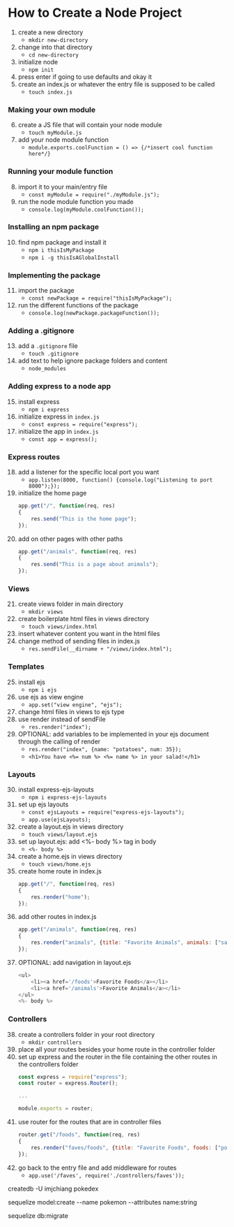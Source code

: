 # How to Create a Node Project

1. create a new directory
    - ```mkdir new-directory```
2. change into that directory
    - ```cd new-directory```
3. initialize node
    - ```npm init```
4. press enter if going to use defaults and okay it
5. create an index.js or whatever the entry file is supposed to be called
    - ```touch index.js```

### Making your own module
6. create a JS file that will contain your node module
    - ```touch myModule.js```
7. add your node module function
    - ```module.exports.coolFunction = () => {/*insert cool function here*/}```

### Running your module function
8. import it to your main/entry file
    - ```const myModule = require("./myModule.js");```
9. run the node module function you made
    - ```console.log(myModule.coolFunction());```

### Installing an npm package
10. find npm package and install it
    - ```npm i thisIsMyPackage```
    - ```npm i -g thisIsAGlobalInstall```

### Implementing the package
11. import the package
    - ```const newPackage = require("thisIsMyPackage");```
12. run the different functions of the package
    - ```console.log(newPackage.packageFunction());```

### Adding a .gitignore
13. add a ```.gitignore``` file
    - ```touch .gitignore```
14. add text to help ignore package folders and content
    - ```node_modules```

### Adding express to a node app
15. install express
    - ```npm i express```
16. initialize express in ```index.js```
    - ```const express = require("express");```
17. initialize the app in ```index.js```
    - ```const app = express();```

### Express routes
18. add a listener for the specific local port you want
    - ```app.listen(8000, function() {console.log("Listening to port 8000");});```
19. initialize the home page
    ```javascript
    app.get("/", function(req, res)
    {
        res.send("This is the home page");
    });
    ```
20. add on other pages with other paths
    ```javascript
    app.get("/animals", function(req, res)
    {
        res.send("This is a page about animals");
    });
    ```

### Views
21. create views folder in main directory
    - ```mkdir views```
22. create boilerplate html files in views directory
    - ```touch views/index.html```
23. insert whatever content you want in the html files
24. change method of sending files in index.js
    - ```res.sendFile(__dirname + "/views/index.html");```

### Templates
25. install ejs
    - ```npm i ejs```
26. use ejs as view engine
    - ```app.set("view engine", "ejs");```
27. change html files in views to ejs type
28. use render instead of sendFile
    - ```res.render("index");```
29. OPTIONAL: add variables to be implemented in your ejs document through the calling of render
    - ```res.render("index", {name: "potatoes", num: 35});```
    - ```<h1>You have <%= num %> <%= name %> in your salad!</h1>```

### Layouts
30. install express-ejs-layouts
    - ```npm i express-ejs-layouts```
31. set up ejs layouts
    - ```const ejsLayouts = require("express-ejs-layouts");```
    - ```app.use(ejsLayouts);```
32. create a layout.ejs in views directory
    - ```touch views/layout.ejs```
33. set up layout.ejs: add <%- body %> tag in body
    - ```<%- body %>```
34. create a home.ejs in views directory
    - ```touch views/home.ejs```
35. create home route in index.js
    ```javascript
    app.get("/", function(req, res) 
    {
        res.render("home");
    });
    ```
36. add other routes in index.js
    ```javascript
    app.get("/animals", function(req, res) 
    {
        res.render("animals", {title: "Favorite Animals", animals: ["sand crab", "corny joke dog"]})
    });
    ```
37. OPTIONAL: add navigation in layout.ejs
    ```javascript
    <ul>
        <li><a href='/foods'>Favorite Foods</a></li>
        <li><a href='/animals'>Favorite Animals</a></li>
    </ul>
    <%- body %>
    ```

### Controllers
38. create a controllers folder in your root directory
    - ```mkdir controllers```
39. place all your routes besides your home route in the controller folder
40. set up express and the router in the file containing the other routes in the controllers folder
    ```javascript
    const express = require("express");
    const router = express.Router();

    ...

    module.exports = router;
    ```
41. use router for the routes that are in controller files
    ```javascript
    router.get("/foods", function(req, res)
    {
        res.render("faves/foods", {title: "Favorite Foods", foods: ["potatoes", "yams", "steak"]});
    });
    ```
42. go back to the entry file and add middleware for routes
    - ```app.use('/faves', require('./controllers/faves'));```




createdb -U imjchiang pokedex

sequelize model:create --name pokemon --attributes name:string

sequelize db:migrate
